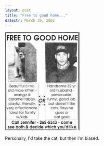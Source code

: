 ```yaml
---
layout: post
title: "Free to good home..."
datestr: March 29, 2003
---
```


<img alt="Free to a good home..." src="/pics/free2goodhome.jpg" width="248" height="326" border="0" />

Personally, I'd take the cat, but then I'm biased.
